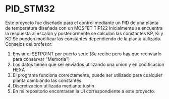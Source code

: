 # PID_STM32
Este proyecto fue diseñado para el control mediante un PID de una planta de temperatura diseñada con un MOSFET TIP122
Inicialmente se encuentra la respuesta al escalon y posteriormente se calculan las constantes KP, Ki y KD
Se pueden modificar las constantes dependiendo de la planta utilizada.
Consejos del profesor:
1. Enviar el SETPOINT por puerto serie (Se recibe pero hay que reenviarlo para conservar "Memoria")
2. Los datos tienen que ser enviados utilizando una union y en codificacion HEXA
3. El programa funciona correctamente, puede ser utilizado para cualquier planta cambiando las constantes
4. Discretizacion utilizada mediante tustin
5. En mi repositorio encontraran la UI correspondiente a este proyecto.
